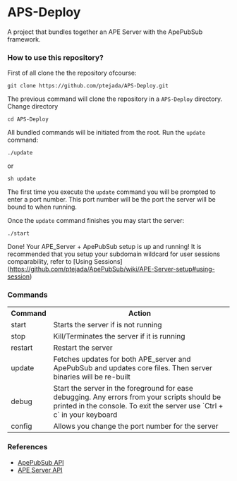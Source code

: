 APS-Deploy
==========

A project that bundles together an APE Server with the ApePubSub framework.

### How to use this repository?

First of all clone the the repository ofcourse:
```
git clone https://github.com/ptejada/APS-Deploy.git
```

The previous command will clone the repository in a `APS-Deploy` directory. Change directory
```
cd APS-Deploy
```

All bundled commands will be initiated from the root. Run the `update` command:
```
./update
```
or
```
sh update
```
The first time you execute the `update` command you will be prompted to enter a port number. This port number will be the port the server will be bound to when running.

Once the `update` command finishes you may start the server:
```
./start
```

Done! Your APE_Server + ApePubSub setup is up and running! It is recommended that you setup your subdomain wildcard for user sessions comparability, refer to [Using Sessions] (https://github.com/ptejada/ApePubSub/wiki/APE-Server-setup#using-session)

### Commands
<table>
	<tr>
		<th>Command</th>
		<th>Action</th>
	</tr>
	<tr>
		<td>start</td>
		<td>Starts the server if is not running</td>		
	</tr>
	<tr>
		<td>stop</td>
		<td>Kill/Terminates the server if it is running</td>		
	</tr>
	<tr>
		<td>restart</td>
		<td>Restart the server</td>		
	</tr>
	<tr>
		<td>update</td>
		<td>Fetches updates for both APE_server and ApePubSub and updates core files. Then server binaries will be re-built</td>		
	</tr>
	<tr>
		<td>debug</td>
		<td>Start the server in the foreground for ease debugging. Any errors from your scripts should be printed in the console. To exit the server use `Ctrl + c` in your keyboard</td>		
	</tr>
	<tr>
		<td>config</td>
		<td>Allows you change the port number for the server</td>		
	</tr>
	
</table>

### References

- [ApePubSub API](https://github.com/ptejada/ApePubSub/wiki/API)
- [APE Server API](http://www.ape-project.org/static/jsdocs/server/symbols/Ape.html)
